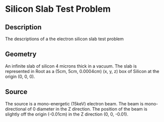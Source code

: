 Silicon Slab Test Problem 
=====

## Description
The descriptions of a the electron silicon slab test problem

## Geometry
An infinite slab of silicon 4 microns thick in a vacuum. The slab is represented
in Root as a (5cm, 5cm, 0.0004cm) (x, y, z) box of Silicon at the origin (0, 0, 0).

## Source
The source is a mono-energetic (15keV) electron beam. The beam is
mono-directional of 0 diameter in the Z direction. The position of the beam is
slightly off the origin (-0.01cm) in the Z direction (0, 0, -0.01).